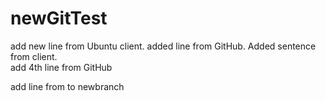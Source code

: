 # newGitTest
add new line from Ubuntu client.
added line from GitHub.  Added sentence from client.  
add 4th line from GitHub

add line from to newbranch
